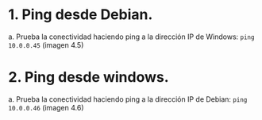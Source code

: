 # 1. Ping desde Debian.
a. Prueba la conectividad haciendo ping a la dirección IP de Windows:
``ping 10.0.0.45``
(imagen 4.5)
# 2. Ping desde windows.
a. Prueba la conectividad haciendo ping a la dirección IP de Debian:
``ping 10.0.0.46``
(imagen 4.6)

